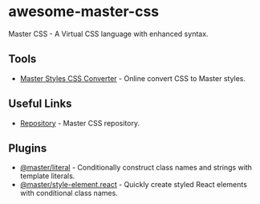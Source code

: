 # awesome-master-css

Master CSS - A Virtual CSS language with enhanced syntax.

## Tools

- [Master Styles CSS Converter](https://github.com/serkodev/master-styles-css-converter) - Online convert CSS to Master styles.

## Useful Links

- [Repository](https://github.com/master-co/css) - Master CSS repository.

## Plugins

- [@master/literal](https://github.com/master-co/literal) - Conditionally construct class names and strings with template literals.
- [@master/style-element.react](https://github.com/master-co/style-element.react) - Quickly create styled React elements with conditional class names.
